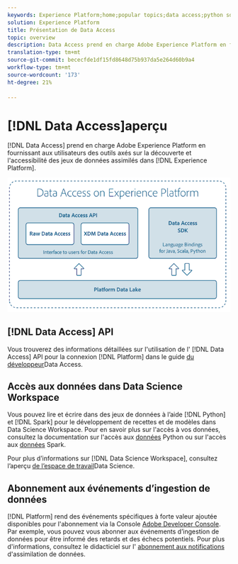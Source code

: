 ```yaml
---
keywords: Experience Platform;home;popular topics;data access;python sdk;spark sdk;data access api
solution: Experience Platform
title: Présentation de Data Access
topic: overview
description: Data Access prend en charge Adobe Experience Platform en fournissant aux utilisateurs des outils axés sur la découverte et l'accessibilité des jeux de données assimilés dans l'Experience Platform.
translation-type: tm+mt
source-git-commit: bececfde1df15fd8648d75b937da5e264d60b9a4
workflow-type: tm+mt
source-wordcount: '173'
ht-degree: 21%

---
```



# [!DNL Data Access]aperçu

[!DNL Data Access] prend en charge Adobe Experience Platform en fournissant aux utilisateurs des outils axés sur la découverte et l&#39;accessibilité des jeux de données assimilés dans [!DNL Experience Platform].

![Data Access sur Experience Platform](images/Data_Access_Experience_Platform.png)

## [!DNL Data Access] API

Vous trouverez des informations détaillées sur l&#39;utilisation de l&#39; [!DNL Data Access] API pour la connexion [!DNL Platform] dans le guide [du développeur](api.md)Data Access.

## Accès aux données dans Data Science Workspace

Vous pouvez lire et écrire dans des jeux de données à l’aide [!DNL Python] et [!DNL Spark] pour le développement de recettes et de modèles dans Data Science Workspace. Pour en savoir plus sur l&#39;accès à vos données, consultez la documentation sur l&#39;accès aux [données](../data-science-workspace/authoring/python.md) Python ou sur l&#39;accès aux [données](../data-science-workspace/authoring/spark.md) Spark.

Pour plus d’informations sur [!DNL Data Science Workspace], consultez l’aperçu [de l’espace de travail](../data-science-workspace/home.md)Data Science.

## Abonnement aux événements d’ingestion de données

[!DNL Platform] rend des événements spécifiques à forte valeur ajoutée disponibles pour l&#39;abonnement via la Console [Adobe Developer Console](https://www.adobe.com/go/devs_console_ui_fr). Par exemple, vous pouvez vous abonner aux événements d’ingestion de données pour être informé des retards et des échecs potentiels. Pour plus d&#39;informations, consultez le didacticiel sur l&#39; [abonnement aux notifications](../ingestion/quality/subscribe-events.md) d&#39;assimilation de données.